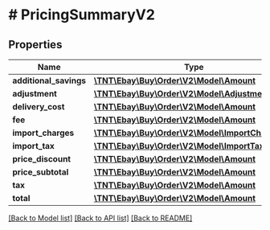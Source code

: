 # # PricingSummaryV2

## Properties

Name | Type | Description | Notes
------------ | ------------- | ------------- | -------------
**additional_savings** | [**\TNT\Ebay\Buy\Order\V2\Model\Amount**](Amount.md) |  | [optional]
**adjustment** | [**\TNT\Ebay\Buy\Order\V2\Model\Adjustment**](Adjustment.md) |  | [optional]
**delivery_cost** | [**\TNT\Ebay\Buy\Order\V2\Model\Amount**](Amount.md) |  | [optional]
**fee** | [**\TNT\Ebay\Buy\Order\V2\Model\Amount**](Amount.md) |  | [optional]
**import_charges** | [**\TNT\Ebay\Buy\Order\V2\Model\ImportChargesV2**](ImportChargesV2.md) |  | [optional]
**import_tax** | [**\TNT\Ebay\Buy\Order\V2\Model\ImportTax**](ImportTax.md) |  | [optional]
**price_discount** | [**\TNT\Ebay\Buy\Order\V2\Model\Amount**](Amount.md) |  | [optional]
**price_subtotal** | [**\TNT\Ebay\Buy\Order\V2\Model\Amount**](Amount.md) |  | [optional]
**tax** | [**\TNT\Ebay\Buy\Order\V2\Model\Amount**](Amount.md) |  | [optional]
**total** | [**\TNT\Ebay\Buy\Order\V2\Model\Amount**](Amount.md) |  | [optional]

[[Back to Model list]](../../README.md#models) [[Back to API list]](../../README.md#endpoints) [[Back to README]](../../README.md)
